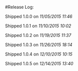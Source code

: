 #Release Log:

Shipped 1.0.0 on _11/05/2015 11:46_

Shipped 1.0.1 on _11/10/2015 10:02_

Shipped 1.0.2 on _11/19/2015 11:37_

Shipped 1.0.3 on _11/26/2015 18:14_

Shipped 1.0.4 on _12/10/2015 10:15_

Shipped 1.0.5 on _12/14/2015 13:40_
